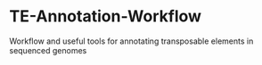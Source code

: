 # TE-Annotation-Workflow
Workflow and useful tools for annotating transposable elements in sequenced genomes
